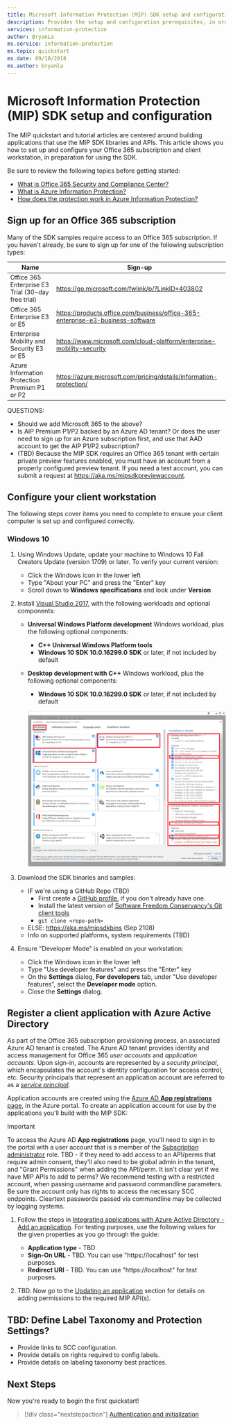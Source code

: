 ```yaml
---
title: Microsoft Information Protection (MIP) SDK setup and configuration
description: Provides the setup and configuration prerequisites, in order to use applications built with the Microsoft Information Protection SDK.
services: information-protection
author: BryanLa
ms.service: information-protection
ms.topic: quickstart
ms.date: 09/10/2018
ms.author: bryanla
---
```


# Microsoft Information Protection (MIP) SDK setup and configuration 

The MIP quickstart and tutorial articles are centered around building applications that use the MIP SDK libraries and APIs. This article shows you how to set up and configure your Office 365 subscription and client workstation, in preparation for using the SDK.

Be sure to review the following topics before getting started:

* [What is Office 365 Security and Compliance Center?](https://docs.microsoft.com/office365/securitycompliance/security-and-compliance)
* [What is Azure Information Protection?](https://docs.microsoft.com/azure/information-protection/understand-explore/what-is-information-protection)
* [How does the protection work in Azure Information Protection?](https://docs.microsoft.com/azure/information-protection/understand-explore/what-is-information-protection#how-data-is-protected)

## Sign up for an Office 365 subscription

Many of the SDK samples require access to an Office 365 subscription. If you haven't already, be sure to sign up for one of the following subscription types:

| Name | Sign-up |
|------|---------|
| Office 365 Enterprise E3 Trial (30-day free trial) | https://go.microsoft.com/fwlink/p/?LinkID=403802 |
| Office 365 Enterprise E3 or E5 | https://products.office.com/business/office-365-enterprise-e3-business-software |
| Enterprise Mobility and Security E3 or E5 | https://www.microsoft.com/cloud-platform/enterprise-mobility-security |
| Azure Information Protection Premium P1 or P2 | https://azure.microsoft.com/pricing/details/information-protection/ |

QUESTIONS:
- Should we add Microsoft 365 to the above?
- Is AIP Premium P1/P2 backed by an Azure AD tenant? Or does the user need to sign up for an Azure subscription first, and use that AAD account to get the AIP P1/P2 subscription?
- (TBD) Because the MIP SDK requires an Office 365 tenant with certain private preview features enabled, you must have an account from a properly configured preview tenant. If you need a test account, you can submit a request at https://aka.ms/mipsdkpreviewaccount. 

## Configure your client workstation

The following steps cover items you need to complete to ensure your client computer is set up and configured correctly. 

### Windows 10

1. Using Windows Update, update your machine to Windows 10 Fall Creators Update (version 1709) or later. To  verify your current version:
    - Click the Windows icon in the lower left
    - Type "About your PC" and press the "Enter" key
    - Scroll down to **Windows specifications** and look under **Version**
2. Install [Visual Studio 2017](https://visualstudio.microsoft.com/downloads/), with the following workloads and optional components:
    - **Universal Windows Platform development** Windows workload, plus the following optional components:
        - **C++ Universal Windows Platform tools**
        - **Windows 10 SDK 10.0.16299.0 SDK** or later, if not included by default
    - **Desktop development with C++** Windows workload, plus the following optional components:
        - **Windows 10 SDK 10.0.16299.0 SDK** or later, if not included by default 

        [![Visual Studio setup](media/setup-mip-client/visual-studio-install.png)](media/setup-mip-client/visual-studio-install.png#lightbox)

3. Download the SDK binaries and samples: 
    - IF we're using a GitHub Repo (TBD)
        - First create a [GitHub profile](https://github.com/join), if you don't already have one.
        - Install the latest version of [Software Freedom Conservancy's Git client tools](https://git-scm.com/download/)
        - `git clone <repo-path>`
    - ELSE: https://aka.ms/mipsdkbins (Sep 2108)
    - Info on supported platforms, system requirements (TBD)
5. Ensure "Developer Mode" is enabled on your workstation:
    - Click the Windows icon in the lower left
    - Type "Use developer features" and press the "Enter" key
    - On the **Settings** dialog, **For developers** tab, under "Use developer features", select the **Developer mode** option.
    - Close the **Settings** dialog.

## Register a client application with Azure Active Directory

As part of the Office 365 subscription provisioning process, an associated Azure AD tenant is created. The Azure AD tenant provides identity and access management for Office 365 *user accounts* and *application accounts*. Upon sign-in, accounts are represented by a *security principal*, which encapsulates the account's identity configuration for access control, etc. Security principals that represent an application account are referred to as a [*service principal*](/azure/active-directory/develop/developer-glossary#service-principal-object). 

Application accounts are created using the [Azure AD **App registrations** page](https://ms.portal.azure.com/#blade/Microsoft_AAD_IAM/ActiveDirectoryMenuBlade/RegisteredApps), in the Azure portal. To create an application account for use by the applications you'll build with the MIP SDK:

> [!IMPORTANT] 
> To access the Azure AD **App registrations** page, you'll need to sign in to the portal with a user account that is a member of the [Subscription administrator](/azure/billing/billing-add-change-azure-subscription-administrator) role.
> TBD - if they need to add access to an API/perms that require admin consent, they'll also need to be global admin in the tenant, and "Grant Permissions" when adding the API/perm. It isn't clear yet if we have MIP APIs to add to perms?
> We recommend testing with a restricted account, when passing username and password commandline parameters. Be sure the account only has rights to access the necessary SCC endpoints. Cleartext passwords passed via commandline may be collected by logging systems.

1. Follow the steps in [Integrating applications with Azure Active Directory - Add an application](/azure/active-directory/develop/quickstart-v1-integrate-apps-with-azure-ad#adding-an-application). For testing purposes, use the following values for the given properties as you go through the guide: 
    - **Application type** - TBD
    - **Sign-On URL** - TBD. You can use "https://localhost" for test purposes.
    - **Redirect URI** - TBD. You can use "https://localhost" for test purposes.

2. TBD. Now go to the [Updating an application](/azure/active-directory/develop/quickstart-v1-integrate-apps-with-azure-ad#updating-an-application) section for details on adding permissions to the required MIP API(s).

## TBD: Define Label Taxonomy and Protection Settings?

* Provide links to SCC configuration.
* Provide details on rights required to config labels.
* Provide details on labeling taxonomy best practices.

## Next Steps

Now you're ready to begin the first quickstart!

> [!div class="nextstepaction"]
> [Authentication and initialization](quick-auth-initialization-cpp.md)
